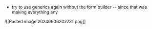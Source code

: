 - try to use generics again without the form builder -- since that was making everything any

![[Pasted image 20240606202731.png]]


